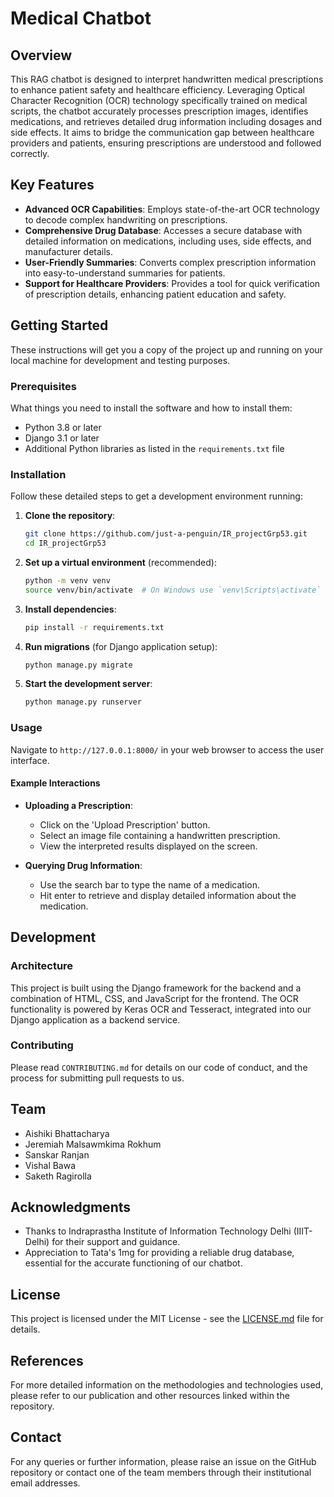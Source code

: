 
# Medical Chatbot

## Overview

This RAG chatbot is designed to interpret handwritten medical prescriptions to enhance patient safety and healthcare efficiency. Leveraging Optical Character Recognition (OCR) technology specifically trained on medical scripts, the chatbot accurately processes prescription images, identifies medications, and retrieves detailed drug information including dosages and side effects. It aims to bridge the communication gap between healthcare providers and patients, ensuring prescriptions are understood and followed correctly.

## Key Features

- **Advanced OCR Capabilities**: Employs state-of-the-art OCR technology to decode complex handwriting on prescriptions.
- **Comprehensive Drug Database**: Accesses a secure database with detailed information on medications, including uses, side effects, and manufacturer details.
- **User-Friendly Summaries**: Converts complex prescription information into easy-to-understand summaries for patients.
- **Support for Healthcare Providers**: Provides a tool for quick verification of prescription details, enhancing patient education and safety.

## Getting Started

These instructions will get you a copy of the project up and running on your local machine for development and testing purposes.

### Prerequisites

What things you need to install the software and how to install them:

- Python 3.8 or later
- Django 3.1 or later
- Additional Python libraries as listed in the `requirements.txt` file

### Installation

Follow these detailed steps to get a development environment running:

1. **Clone the repository**:
   ```bash
   git clone https://github.com/just-a-penguin/IR_projectGrp53.git
   cd IR_projectGrp53
   ```

2. **Set up a virtual environment** (recommended):
   ```bash
   python -m venv venv
   source venv/bin/activate  # On Windows use `venv\Scripts\activate`
   ```

3. **Install dependencies**:
   ```bash
   pip install -r requirements.txt
   ```

4. **Run migrations** (for Django application setup):
   ```bash
   python manage.py migrate
   ```

5. **Start the development server**:
   ```bash
   python manage.py runserver
   ```

### Usage

Navigate to `http://127.0.0.1:8000/` in your web browser to access the user interface.

#### Example Interactions

- **Uploading a Prescription**:
  - Click on the 'Upload Prescription' button.
  - Select an image file containing a handwritten prescription.
  - View the interpreted results displayed on the screen.

- **Querying Drug Information**:
  - Use the search bar to type the name of a medication.
  - Hit enter to retrieve and display detailed information about the medication.

## Development

### Architecture

This project is built using the Django framework for the backend and a combination of HTML, CSS, and JavaScript for the frontend. The OCR functionality is powered by Keras OCR and Tesseract, integrated into our Django application as a backend service.

### Contributing

Please read `CONTRIBUTING.md` for details on our code of conduct, and the process for submitting pull requests to us.

## Team

- Aishiki Bhattacharya
- Jeremiah Malsawmkima Rokhum
- Sanskar Ranjan
- Vishal Bawa
- Saketh Ragirolla

## Acknowledgments

- Thanks to Indraprastha Institute of Information Technology Delhi (IIIT-Delhi) for their support and guidance.
- Appreciation to Tata's 1mg for providing a reliable drug database, essential for the accurate functioning of our chatbot.

## License

This project is licensed under the MIT License - see the [LICENSE.md](LICENSE.md) file for details.

## References

For more detailed information on the methodologies and technologies used, please refer to our publication and other resources linked within the repository.

## Contact

For any queries or further information, please raise an issue on the GitHub repository or contact one of the team members through their institutional email addresses.
